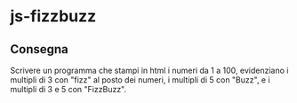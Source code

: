 js-fizzbuzz
===

## Consegna
Scrivere un programma che stampi in html i numeri da 1 a 100, evidenziano i multipli di 3 con "fizz" al posto dei numeri, i multipli di 5 con "Buzz", e i multipli di 3 e 5 con "FizzBuzz".

